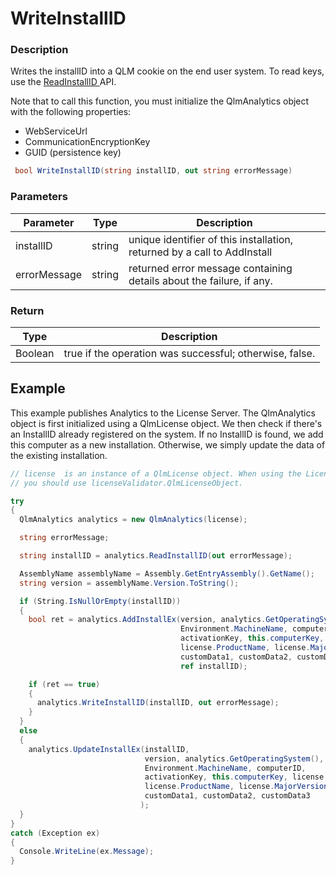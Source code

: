 # WriteInstallID

### Description

Writes the installID into a QLM cookie on the end user system. To read keys, use the [ReadInstallID ](https://soraco.readme.io/reference/readinstallid)API.

Note that to call this function, you must initialize the QlmAnalytics object with the following properties:

* WebServiceUrl
* CommunicationEncryptionKey
* GUID (persistence key)

```csharp
 bool WriteInstallID(string installID, out string errorMessage)
```

### Parameters

| Parameter    |  Type  | Description                                                              |
| ------------ | :----: | ------------------------------------------------------------------------ |
| installID    | string | unique identifier of this installation, returned by a call to AddInstall |
| errorMessage | string | returned error message containing details about the failure, if any.     |

### Return

| Type    | Description                                             |
| ------- | ------------------------------------------------------- |
| Boolean | true if the operation was successful; otherwise, false. |

## Example

This example publishes Analytics to the License Server. The QlmAnalytics object is first initialized using a QlmLicense object. We then check if there's an InstallID already registered on the system. If no InstallID is found, we add this computer as a new installation. Otherwise, we simply update the data of the existing installation.

```csharp
// license  is an instance of a QlmLicense object. When using the LicenseValidator class, 
// you should use licenseValidator.QlmLicenseObject.

try
{
  QlmAnalytics analytics = new QlmAnalytics(license);

  string errorMessage;

  string installID = analytics.ReadInstallID(out errorMessage);

  AssemblyName assemblyName = Assembly.GetEntryAssembly().GetName();
  string version = assemblyName.Version.ToString();

  if (String.IsNullOrEmpty(installID))
  {
    bool ret = analytics.AddInstallEx(version, analytics.GetOperatingSystem(),
                                      Environment.MachineName, computerID,
                                      activationKey, this.computerKey, license.IsEvaluation(),
                                      license.ProductName, license.MajorVersion, license.MinorVersion,
                                      customData1, customData2, customData3,
                                      ref installID);

    if (ret == true)
    {
      analytics.WriteInstallID(installID, out errorMessage);
    }
  }
  else
  {
    analytics.UpdateInstallEx(installID,
                              version, analytics.GetOperatingSystem(),
                              Environment.MachineName, computerID,
                              activationKey, this.computerKey, license.IsEvaluation(),
                              license.ProductName, license.MajorVersion, license.MinorVersion,
                              customData1, customData2, customData3
                             );
  }
}
catch (Exception ex)
{
  Console.WriteLine(ex.Message);
}

```
